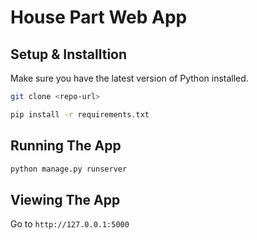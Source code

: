 # House Part Web App

## Setup & Installtion

Make sure you have the latest version of Python installed.

```bash
git clone <repo-url>
```

```bash
pip install -r requirements.txt
```

## Running The App

```bash
python manage.py runserver
```

## Viewing The App
Go to `http://127.0.0.1:5000`